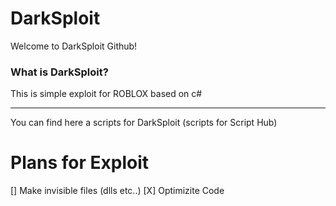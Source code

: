 # DarkSploit
Welcome to DarkSploit Github!
### What is DarkSploit?
This is simple exploit for ROBLOX based on c#
____
You can find here a scripts for DarkSploit (scripts for Script Hub)
# Plans for Exploit
[] Make invisible files (dlls etc..)
[X] Optimizite Code 
